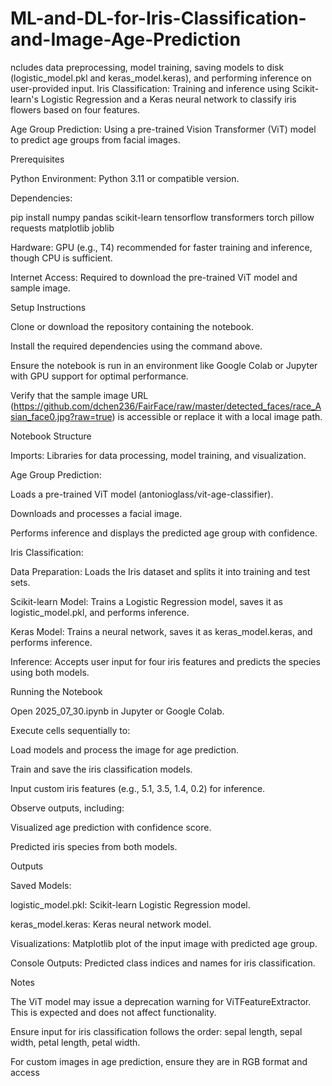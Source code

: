 # ML-and-DL-for-Iris-Classification-and-Image-Age-Prediction
ncludes data preprocessing, model training, saving models to disk (logistic_model.pkl and keras_model.keras), and performing inference on user-provided input.
Iris Classification: Training and inference using Scikit-learn's Logistic Regression and a Keras neural network to classify iris flowers based on four features.



Age Group Prediction: Using a pre-trained Vision Transformer (ViT) model to predict age groups from facial images.

Prerequisites





Python Environment: Python 3.11 or compatible version.



Dependencies:

pip install numpy pandas scikit-learn tensorflow transformers torch pillow requests matplotlib joblib



Hardware: GPU (e.g., T4) recommended for faster training and inference, though CPU is sufficient.



Internet Access: Required to download the pre-trained ViT model and sample image.

Setup Instructions





Clone or download the repository containing the notebook.



Install the required dependencies using the command above.



Ensure the notebook is run in an environment like Google Colab or Jupyter with GPU support for optimal performance.



Verify that the sample image URL (https://github.com/dchen236/FairFace/raw/master/detected_faces/race_Asian_face0.jpg?raw=true) is accessible or replace it with a local image path.

Notebook Structure





Imports: Libraries for data processing, model training, and visualization.



Age Group Prediction:





Loads a pre-trained ViT model (antonioglass/vit-age-classifier).



Downloads and processes a facial image.



Performs inference and displays the predicted age group with confidence.



Iris Classification:





Data Preparation: Loads the Iris dataset and splits it into training and test sets.



Scikit-learn Model: Trains a Logistic Regression model, saves it as logistic_model.pkl, and performs inference.



Keras Model: Trains a neural network, saves it as keras_model.keras, and performs inference.



Inference: Accepts user input for four iris features and predicts the species using both models.

Running the Notebook





Open 2025_07_30.ipynb in Jupyter or Google Colab.



Execute cells sequentially to:





Load models and process the image for age prediction.



Train and save the iris classification models.



Input custom iris features (e.g., 5.1, 3.5, 1.4, 0.2) for inference.



Observe outputs, including:





Visualized age prediction with confidence score.



Predicted iris species from both models.

Outputs





Saved Models:





logistic_model.pkl: Scikit-learn Logistic Regression model.



keras_model.keras: Keras neural network model.



Visualizations: Matplotlib plot of the input image with predicted age group.



Console Outputs: Predicted class indices and names for iris classification.

Notes





The ViT model may issue a deprecation warning for ViTFeatureExtractor. This is expected and does not affect functionality.



Ensure input for iris classification follows the order: sepal length, sepal width, petal length, petal width.



For custom images in age prediction, ensure they are in RGB format and access
